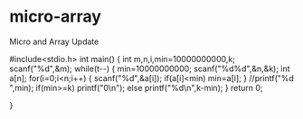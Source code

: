 # micro-array
Micro and Array Update

#include<stdio.h>
int main()
{
    int m,n,i,min=10000000000,k;
    scanf("%d",&m);
    while(t--)
    {
     min=10000000000;
     scanf("%d%d",&n,&k);
     int a[n];
     for(i=0;i<n;i++)
     {
      scanf("%d",&a[i]);
      if(a[i]<min)
       min=a[i];
     }
     //printf("%d ",min);
     if(min>=k)
      printf("0\n");
     else
      printf("%d\n",k-min);
    }
    return 0;

}


